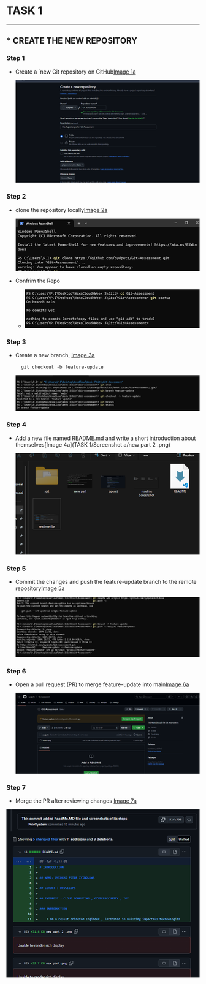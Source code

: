 # TASK 1

******************

## *  **CREATE THE NEW REPOSITORY**

### Step 1

* Create a `new Git repository on GitHub[Image 1a](<../TASK 1/Screenshot a/Page 2.png>)

     ![alt text](<../TASK 1/Screenshot a/Page 2.png>)

### Step 2

* clone the repository locally[Image 2a](<../TASK 1/Screenshot a/Clone Work.png>)

     ![alt text](<../TASK 1/Screenshot a/Clone Work.png>)

* Confrim the Repo

    *  ![alt text](<../TASK 1/Screenshot a/Confirm Git.png>)


### Step 3

* Create a new branch, [Image 3a](https://github.com/oydpete/Git-Assessment/blob/main/TASK%201/Screenshot%20a/11.png) 

        git checkout -b feature-update
     ![alt text](https://github.com/oydpete/Git-Assessment/blob/main/TASK%201/Screenshot%20a/11.png)

### Step 4

* Add a new file named README.md and write a short introduction about themselves[Image 4a](TASK 1/Screenshot a/new part 2 .png)

   ![alt text](<../TASK 1/Screenshot a/new part 2 .png>)


### Step 5

* Commit the changes and push the feature-update branch to the remote repository[Image 5a](<../TASK 1/Screenshot a/push.png>)


   ![alt text](<../TASK 1/Screenshot a/push.png>)

### Step 6
* Open a pull request (PR) to merge feature-update into main[Image 6a](<../TASK 1/Screenshot a/compare and pull.png>)

  ![alt text](<../TASK 1/Screenshot a/compare and pull.png>)


### Step 7 

* Merge the PR after reviewing changes [Image 7a](<../TASK 1/Screenshot a/Branch Review.png>)


![alt text](<../TASK 1/Screenshot a/Branch Review.png>)



